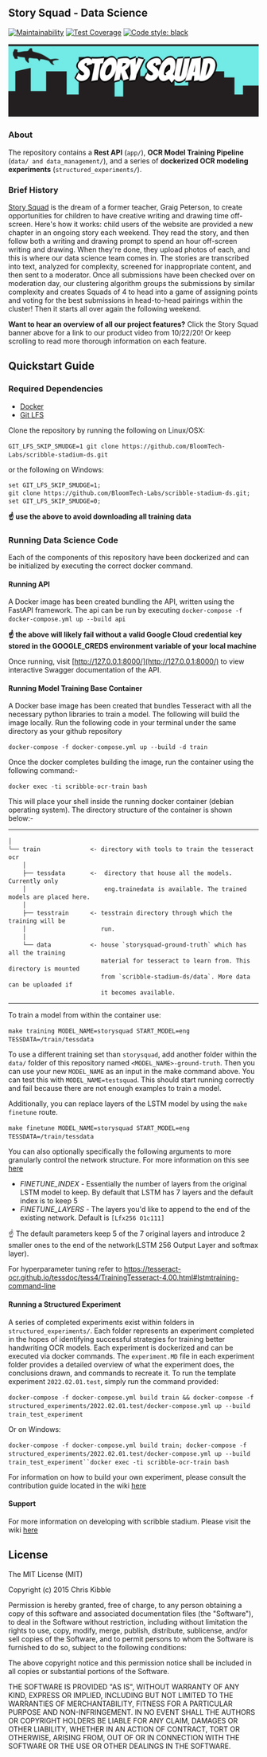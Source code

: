 ## Story Squad - Data Science
[![Maintainability](https://api.codeclimate.com/v1/badges/146d9feb7549b988077a/maintainability)](https://codeclimate.com/github/Lambda-School-Labs/Labs26-StorySquad-DS-TeamB/maintainability)
[![Test Coverage](https://api.codeclimate.com/v1/badges/146d9feb7549b988077a/test_coverage)](https://codeclimate.com/github/Lambda-School-Labs/Labs26-StorySquad-DS-TeamB/test_coverage)
[![Code style: black](https://img.shields.io/badge/code%20style-black-000000.svg)](https://github.com/psf/black)

[![Story Squad Banner](assets/story_squad_banner.png)](http://www.youtube.com/watch?v=-cDqvmmtuiE)


### About
The repository contains a **Rest API** (`app/`), **OCR Model Training Pipeline**  (`data/ and data_management/`), and a series of **dockerized OCR modeling experiments** (`structured_experiments/`). 

### Brief History
[Story Squad](https://www.storysquad.education/) is the dream of a former teacher, Graig Peterson, to create opportunities for children to have creative writing and drawing time off-screen. Here's how it works: child users of the website are provided a new chapter in an ongoing story each weekend. They read the story, and then follow both a writing and drawing prompt to spend an hour off-screen writing and drawing. When they're done, they upload photos of each, and this is where our data science team comes in. The stories are transcribed into text, analyzed for complexity, screened for inappropriate content, and then sent to a moderator. Once all submissions have been checked over on moderation day, our clustering algorithm groups the submissions by similar complexity and creates Squads of 4 to head into a game of assigning points and voting for the best submissions in head-to-head pairings within the cluster! Then it starts all over again the following weekend.

**Want to hear an overview of all our project features?** Click the Story Squad banner above for a link to our product video from 10/22/20! Or keep scrolling to read more thorough information on each feature.

## Quickstart Guide

### Required Dependencies

- [Docker](https://docs.docker.com/get-docker/)
- [Git LFS](https://git-lfs.github.com/)

Clone the repository by running the following on Linux/OSX:

`GIT_LFS_SKIP_SMUDGE=1 git clone https://github.com/BloomTech-Labs/scribble-stadium-ds.git`

or the following on Windows:

```posh
set GIT_LFS_SKIP_SMUDGE=1;
git clone https://github.com/BloomTech-Labs/scribble-stadium-ds.git;
set GIT_LFS_SKIP_SMUDGE=0;
```

**☝️ use the above to avoid downloading all training data**

### Running Data Science Code
Each of the components of this repository have been dockerized and can be initialized by executing the correct docker command.

#### Running API
A Docker image has been created bundling the API, written using the FastAPI framework. The api can be run by executing 
`docker-compose -f docker-compose.yml up --build api`

**☝️ the above will likely fail without a valid Google Cloud credential key stored in the GOOGLE_CREDS environment variable of your local machine**

Once running, visit [http://127.0.0.1:8000/](http://127.0.0.1:8000/) to view interactive Swagger documentation of the API.

#### Running Model Training Base Container
A Docker base image has been created that bundles Tesseract with all the necessary python libraries to train a model. The following will build the image locally.
Run the following code in your terminal under the same directory as your github repository 

`docker-compose -f docker-compose.yml up --build -d train`

Once the docker completes building the image, run the container using the following command:-

`docker exec -ti scribble-ocr-train bash`

This will place your shell inside the running docker container (debian operating system). The directory structure of the container is shown below:-

------------

    │
    └── train              <- directory with tools to train the tesseract ocr
        │
        ├── tessdata       <-  directory that house all the models. Currently only
        │                      eng.trainedata is available. The trained models are placed here. 
        │
        ├── tesstrain      <- tesstrain directory through which the training will be
        │                     run.
        │                   
        └── data           <- house `storysquad-ground-truth` which has all the training
                              material for tesseract to learn from. This directory is mounted 
                              from `scribble-stadium-ds/data`. More data can be uploaded if 
                              it becomes available.
     
--------

To train a model from within the container use:

`make training MODEL_NAME=storysquad START_MODEL=eng TESSDATA=/train/tessdata`

To use a different training set than `storysquad`, add another folder within the `data/` folder of this repository named `<MODEL_NAME>-ground-truth`. Then you can use your new `MODEL_NAME` as an input in the make command above. You can test this with `MODEL_NAME=testsquad`. This should start running correctly and fail because there are not enough examples to train a model.

Additionally, you can replace layers of the LSTM model by using the `make finetune` route.

`make finetune MODEL_NAME=storysquad START_MODEL=eng TESSDATA=/train/tessdata`

You can also optionally specifically the following arguments to more granularly control the network structure. For more information on this see [here](https://tesseract-ocr.github.io/tessdoc/tess4/TrainingTesseract-4.00.html#lstmtraining-command-line)

- *FINETUNE_INDEX* - Essentially the number of layers from the original LSTM model to keep. By default that LSTM has 7 layers and the default index is to keep 5
- *FINETUNE_LAYERS* - The layers you'd like to append to the end of the existing network. Default is `[Lfx256 O1c111]`

☝️ The default parameters keep 5 of the 7 original layers and introduce 2 smaller ones to the end of the network(LSTM 256 Output Layer and softmax layer).


For hyperparameter tuning refer to https://tesseract-ocr.github.io/tessdoc/tess4/TrainingTesseract-4.00.html#lstmtraining-command-line


#### Running a Structured Experiment
A series of completed experiments exist within folders in `structured_experiments/`. Each folder represents an experiment completed in the hopes of identifying successful strategies for training better handwriting OCR models. Each experiment is dockerized and can be executed via docker commands. The `experiment.MD` file in each experiment folder provides a detailed overview of what the experiment does, the conclusions drawn, and commands to recreate it.   To run the template experiment `2022.02.01.test`, simply run the command provided:

`docker-compose -f docker-compose.yml build train && docker-compose -f structured_experiments/2022.02.01.test/docker-compose.yml up --build train_test_experiment`

Or on Windows:

`docker-compose -f docker-compose.yml build train; docker-compose -f structured_experiments/2022.02.01.test/docker-compose.yml up --build train_test_experiment``docker exec -ti scribble-ocr-train bash`

For information on how to build your own experiment, please consult the contribution guide located in the wiki [here](https://github.com/BloomTech-Labs/scribble-stadium-ds/wiki)
 

#### Support 
For more information on developing with scribble stadium. Please visit the wiki [here](https://github.com/BloomTech-Labs/scribble-stadium-ds/wiki)


## License
 
The MIT License (MIT)

Copyright (c) 2015 Chris Kibble

Permission is hereby granted, free of charge, to any person obtaining a copy of this software and associated documentation files (the "Software"), to deal in the Software without restriction, including without limitation the rights to use, copy, modify, merge, publish, distribute, sublicense, and/or sell copies of the Software, and to permit persons to whom the Software is furnished to do so, subject to the following conditions:

The above copyright notice and this permission notice shall be included in all copies or substantial portions of the Software.

THE SOFTWARE IS PROVIDED "AS IS", WITHOUT WARRANTY OF ANY KIND, EXPRESS OR IMPLIED, INCLUDING BUT NOT LIMITED TO THE WARRANTIES OF MERCHANTABILITY, FITNESS FOR A PARTICULAR PURPOSE AND NON-INFRINGEMENT. IN NO EVENT SHALL THE AUTHORS OR COPYRIGHT HOLDERS BE LIABLE FOR ANY CLAIM, DAMAGES OR OTHER LIABILITY, WHETHER IN AN ACTION OF CONTRACT, TORT OR OTHERWISE, ARISING FROM, OUT OF OR IN CONNECTION WITH THE SOFTWARE OR THE USE OR OTHER DEALINGS IN THE SOFTWARE.




